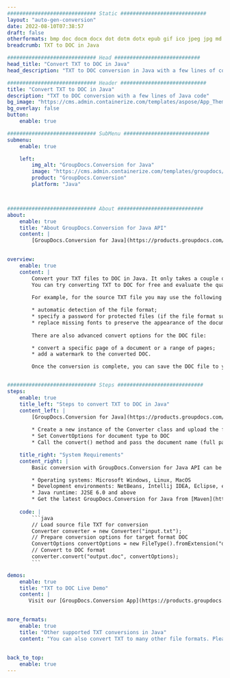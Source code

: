 ```yaml
---
############################# Static ############################
layout: "auto-gen-conversion"
date: 2022-08-10T07:38:57
draft: false
otherformats: bmp doc docm docx dot dotm dotx epub gif ico jpeg jpg md odt ott pdf png psd rtf tex tif tiff txt xps
breadcrumb: TXT to DOC in Java

############################# Head ############################
head_title: "Convert TXT to DOC in Java"
head_description: "TXT to DOC conversion in Java with a few lines of code. Convert over 160 file formats using the GroupDocs document conversion API for Java"

############################# Header ############################
title: "Convert TXT to DOC in Java"
description: "TXT to DOC conversion with a few lines of Java code"
bg_image: "https://cms.admin.containerize.com/templates/aspose/App_Themes/V3/images/bg/header1.png"
bg_overlay: false
button:
    enable: true

############################# SubMenu ############################
submenu:
    enable: true

    left:
        img_alt: "GroupDocs.Conversion for Java"
        image: "https://cms.admin.containerize.com/templates/groupdocs/images/product-logos/90x90-noborder/groupdocs-conversion-java.png"
        product: "GroupDocs.Conversion"
        platform: "Java"



############################# About ############################
about:
    enable: true
    title: "About GroupDocs.Conversion for Java API"
    content: |
        [GroupDocs.Conversion for Java](https://products.groupdocs.com/conversion/java/) is an advanced file format conversion API for converting between popular image and document formats such as Microsoft Office, OpenDocument, PDF, HTML, email, CAD. and much more with just a few lines of code. The native API automatically detects the formats of the original documents and offers many options for customizing the converted documents. Along with the function of extracting information from a document, it also supports caching of the conversion results to the local disk by default. However, any type of cache storage can be supported by implementing the appropriate interfaces - Amazon S3, Dropbox, Google Drive, Windows Azure, Reddis, or any others.
    

overview:
    enable: true
    content: |
        Convert your TXT files to DOC in Java. It only takes a couple of lines of Java code on any platform of your choice, such as Windows, Linux, macOS.
        You can try converting TXT to DOC for free and evaluate the quality of the conversion results. Along with simple file conversion scripts, you can try more sophisticated options for loading the TXT source file and storing the DOC output. 
        
        For example, for the source TXT file you may use the following load options:

        * automatic detection of the file format;
        * specify a password for protected files (if the file format supports it);
        * replace missing fonts to preserve the appearance of the document.
        
        There are also advanced convert options for the DOC file:

        * convert a specific page of a document or a range of pages;
        * add a watermark to the converted DOC.

        Once the conversion is complete, you can save the DOC file to your local file path or to any third party storage such as FTP, Amazon S3, Google Drive, Dropbox etc. Please note - to convert TXT to DOC, you do not need to install any additional software, such as MS Office, Open Office, Adobe Acrobat Reader etc.


############################# Steps ############################
steps:
    enable: true
    title_left: "Steps to convert TXT to DOC in Java"
    content_left: |
        [GroupDocs.Conversion for Java](https://products.groupdocs.com/conversion/java/) allows developers to easily convert TXT file to DOC with a few lines of code.
        
        * Create a new instance of the Converter class and upload the file TXT with the full path
        * Set ConvertOptions for document type to DOC
        * Call the convert() method and pass the document name (full path) and format (DOC) as a parameter

    title_right: "System Requirements"
    content_right: |
        Basic conversion with GroupDocs.Conversion for Java API can be done with just a few lines of code. Our APIs are supported on all major platforms and operating systems. Before executing the code below, make sure you have the following prerequisites installed on your system.

        * Operating systems: Microsoft Windows, Linux, MacOS
        * Development environments: NetBeans, Intellij IDEA, Eclipse, etc.
        * Java runtime: J2SE 6.0 and above
        * Get the latest GroupDocs.Conversion for Java from [Maven](https://repository.groupdocs.com/webapp/#/artifacts/browse/tree/General/repo/com/groupdocs/groupdocs-conversion)
         
    code: |
        ```java    
        // Load source file TXT for conversion
        Converter converter = new Converter("input.txt");
        // Prepare conversion options for target format DOC
        ConvertOptions convertOptions = new FileType().fromExtension("doc").getConvertOptions();
        // Convert to DOC format
        converter.convert("output.doc", convertOptions);
        ```

demos:
    enable: true
    title: "TXT to DOC Live Demo"
    content: |
       Visit our [GroupDocs.Conversion App](https://products.groupdocs.app/conversion/family) website and try TXT to DOC conversion now. The free demo has the following benefits
          

more_formats:
    enable: true
    title: "Other supported TXT conversions in Java"
    content: "You can also convert TXT to many other file formats. Please see the list below."
       
       
back_to_top:
    enable: true
---
```

